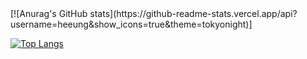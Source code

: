 <div>
[![Anurag's GitHub stats](https://github-readme-stats.vercel.app/api?username=heeung&show_icons=true&theme=tokyonight)]

[![Top Langs](https://github-readme-stats.vercel.app/api/top-langs/?username=heeung&layout=compact)](https://github.com/heeung)
</div>
